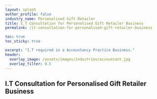 ```yaml
---
layout: splash 
author_profile: false 
industry_name: Personalised Gift Retailer
title: I.T Consultation for Personalised Gift Retailer Business
permalink: /it-consultation-for-personalised-gift-retailer-business

toc: true
toc_sticky: true

excerpt: "I.T required in a Accountancy Practice Business."
header:
  overlay_image: /assets/images/industries/accountant.jpg
  overlay_filter: 0.5 
---
```


## I.T Consultation for Personalised Gift Retailer Business